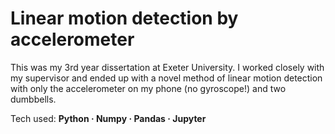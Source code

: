 # Linear motion detection by accelerometer

This was my 3rd year dissertation at Exeter University. I worked closely with my supervisor and ended up with a novel method of
linear motion detection with only the accelerometer on my phone (no gyroscope!) and two dumbbells.

Tech used: **Python · Numpy · Pandas · Jupyter**
